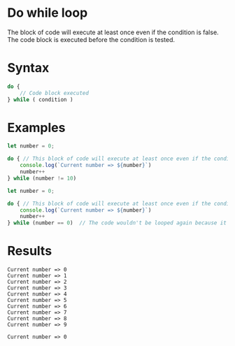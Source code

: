 # Do while loop
The block of code will execute at least once even if the condition is false. The code block is executed before the condition is tested.

# Syntax
```javascript
do {
    // Code block executed
} while ( condition )
```

# Examples
```javascript
let number = 0;

do { // This block of code will execute at least once even if the condition is false. The code block is executed before the condition is tested.
    console.log(`Current number => ${number}`) 
    number++
} while (number != 10)  
```
```javascript
let number = 0;

do { // This block of code will execute at least once even if the condition is false. The code block is executed before the condition is tested.
    console.log(`Current number => ${number}`)
    number++
} while (number == 0)  // The code wouldn't be looped again because it already meets its condition. 
```

# Results

```
Current number => 0
Current number => 1
Current number => 2
Current number => 3
Current number => 4
Current number => 5
Current number => 6
Current number => 7
Current number => 8
Current number => 9
```

```
Current number => 0
```